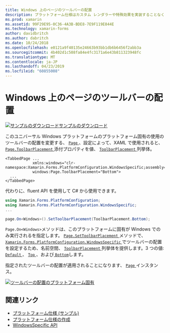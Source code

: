 ```yaml
---
title: Windows 上のページのツールバーの配置
description: プラットフォーム仕様はカスタム レンダラーや特殊効果を実装することなく、特定のプラットフォームでのみ利用できる機能の使用を可能にします。 この記事では、ページ上のツールバーの配置を変更する Windows のプラットフォームに固有の使用方法について説明します。
ms.prod: xamarin
ms.assetid: 99F29E95-0C36-4A3B-BDE8-7E9F119E844E
ms.technology: xamarin-forms
author: davidbritch
ms.author: dabritch
ms.date: 10/24/2018
ms.openlocfilehash: e0121a9f40135e24663b93bb1db6b6456f2abb3a
ms.sourcegitcommit: 4b402d1c508fa84e4fc3171a6e43b811323948fc
ms.translationtype: MT
ms.contentlocale: ja-JP
ms.lasthandoff: 04/23/2019
ms.locfileid: "60855008"
---
```

# <a name="page-toolbar-placement-on-windows"></a>Windows 上のページのツールバーの配置

[![サンプルのダウンロード](~/media/shared/download.png)サンプルのダウンロード](https://developer.xamarin.com/samples/xamarin-forms/userinterface/platformspecifics/)

このユニバーサル Windows プラットフォームのプラットフォーム固有の使用のツールバーの配置を変更する、 [ `Page` ](xref:Xamarin.Forms.Page)、設定によって、XAML で使用されると、 [ `Page.ToolbarPlacement` ](xref:Xamarin.Forms.PlatformConfiguration.WindowsSpecific.Page.ToolbarPlacementProperty)添付プロパティを値、 [ `ToolbarPlacement` ](xref:Xamarin.Forms.PlatformConfiguration.WindowsSpecific.ToolbarPlacement)列挙体。

```xaml
<TabbedPage ...
            xmlns:windows="clr-namespace:Xamarin.Forms.PlatformConfiguration.WindowsSpecific;assembly=Xamarin.Forms.Core"
            windows:Page.ToolbarPlacement="Bottom">
  ...
</TabbedPage>
```

代わりに、fluent API を使用して C# から使用できます。

```csharp
using Xamarin.Forms.PlatformConfiguration;
using Xamarin.Forms.PlatformConfiguration.WindowsSpecific;
...

page.On<Windows>().SetToolbarPlacement(ToolbarPlacement.Bottom);
```

`Page.On<Windows>`メソッドは、このプラットフォームに固有が Windows でのみ実行されるを指定します。 [ `Page.SetToolbarPlacement` ](xref:Xamarin.Forms.PlatformConfiguration.WindowsSpecific.Page.SetToolbarPlacement(Xamarin.Forms.IPlatformElementConfiguration{Xamarin.Forms.PlatformConfiguration.Windows,Xamarin.Forms.Page},Xamarin.Forms.PlatformConfiguration.WindowsSpecific.ToolbarPlacement))メソッドで、 [ `Xamarin.Forms.PlatformConfiguration.WindowsSpecific` ](xref:Xamarin.Forms.PlatformConfiguration.WindowsSpecific)でツールバーの配置を設定するため、名前空間、 [ `ToolbarPlacement` ](xref:Xamarin.Forms.PlatformConfiguration.WindowsSpecific.ToolbarPlacement)列挙体を提供します。3 つの値: [ `Default` ](xref:Xamarin.Forms.PlatformConfiguration.WindowsSpecific.ToolbarPlacement.Default)、 [ `Top` ](xref:Xamarin.Forms.PlatformConfiguration.WindowsSpecific.ToolbarPlacement.Top)、および[ `Bottom`](xref:Xamarin.Forms.PlatformConfiguration.WindowsSpecific.ToolbarPlacement.Bottom)します。

指定されたツールバーの配置が適用されることになります、 [ `Page` ](xref:Xamarin.Forms.Page)インスタンス。

[![](page-toolbar-placement-images/toolbar-placement.png "ツールバーの配置のプラットフォーム固有")](page-toolbar-placement-images/toolbar-placement-large.png#lightbox "ツールバーの配置のプラットフォームに固有")

## <a name="related-links"></a>関連リンク

- [プラットフォーム仕様 (サンプル)](https://developer.xamarin.com/samples/xamarin-forms/userinterface/platformspecifics/)
- [プラットフォーム仕様の作成](~/xamarin-forms/platform/platform-specifics/index.md#creating-platform-specifics)
- [WindowsSpecific API](xref:Xamarin.Forms.PlatformConfiguration.WindowsSpecific)
